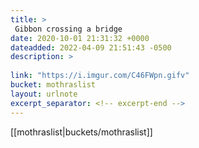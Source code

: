 ```yaml
---
title: > 
 Gibbon crossing a bridge
date: 2020-10-01 21:31:32 +0000
dateadded: 2022-04-09 21:51:43 -0500
description: > 
 
link: "https://i.imgur.com/C46FWpn.gifv"
bucket: mothraslist
layout: urlnote
excerpt_separator: <!-- excerpt-end -->
--- 
```

 <!-- excerpt-end -->[[mothraslist|buckets/mothraslist]]
